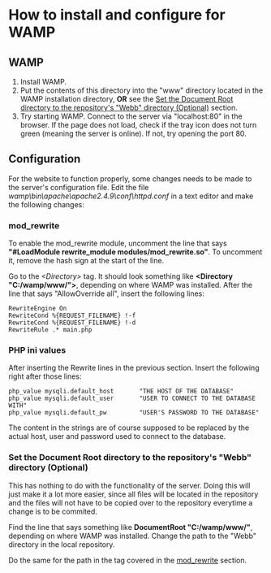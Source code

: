 How to install and configure for WAMP
=============

## WAMP
1. Install WAMP.
2. Put the contents of this directory into the "www" directory located in the WAMP installation directory, **OR** see the [Set the Document Root directory to the repository's "Webb" directory (Optional)](https://github.com/MickeMakaron/TypeTwo/blob/master/Webb/README.md#set-the-document-root-directory-to-the-repositorys-webb-directory-optional) section. 
3. Try starting WAMP. Connect to the server via "localhost:80" in the browser. If the page does not load, check if the tray icon does not turn green (meaning the server is online). If not, try opening the port 80.

## Configuration 
For the website to function properly, some changes needs to be made to the server's configuration file. Edit the file _wamp\bin\apache\apache2.4.9\conf\httpd.conf_ in a text editor and make the following changes:

### mod_rewrite ###
To enable the mod_rewrite module, uncomment the line that says **"#LoadModule rewrite_module modules/mod_rewrite.so"**. To uncomment it, remove the hash sign at the start of the line.

Go to the _\<Directory\>_ tag. It should look something like **<Directory "C:/wamp/www/">**, depending on where WAMP was installed. After the line that says "AllowOverride all", insert the following lines:

    RewriteEngine On
    RewriteCond %{REQUEST_FILENAME} !-f
    RewriteCond %{REQUEST_FILENAME} !-d
    RewriteRule .* main.php

### PHP ini values ###
After inserting the Rewrite lines in the previous section. Insert the following right after those lines:

    php_value mysqli.default_host		"THE HOST OF THE DATABASE"
    php_value mysqli.default_user		"USER TO CONNECT TO THE DATABASE WITH"
    php_value mysqli.default_pw 		"USER'S PASSWORD TO THE DATABASE"

The content in the strings are of course supposed to be replaced by the actual host, user and password used to connect to the database.

### Set the Document Root directory to the repository's "Webb" directory (Optional) ###
This has nothing to do with the functionality of the server. Doing this will just make it a lot more easier, since all files will be located in the repository and the files will not have to be copied over to the repository everytime a change is to be commited.

Find the line that says something like **DocumentRoot "C:/wamp/www/"**, depending on where WAMP was installed. Change the path to the "Webb" directory in the local repository.

Do the same for the path in the _<Directory>_ tag covered in the [mod_rewrite](https://github.com/MickeMakaron/TypeTwo/blob/master/Webb/README.md#mod_rewrite) section.
